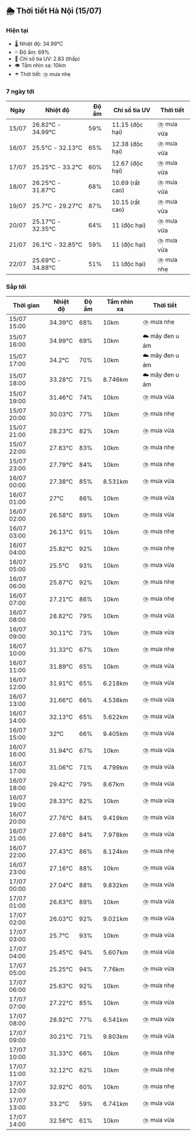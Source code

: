 ## 🌦️ Thời tiết Hà Nội (15/07)

### Hiện tại

- 🌡️ Nhiệt độ: 34.99℃
- 💦 Độ ẩm: 69%
- 🌟 Chỉ số tia UV: 2.83 (thấp)
- 👁️ Tầm nhìn xa: 10km
- ☂️ Thời tiết: ⛈️ mưa nhẹ

### 7 ngày tới

| Ngày | Nhiệt độ | Độ ẩm | Chỉ số tia UV | Thời tiết |
| --- | --- | --- | --- | --- |
| 15/07 | 26.82℃ - 34.99℃ | 59% | 11.15 (độc hại) | ⛈️ mưa vừa |
| 16/07 | 25.5℃ - 32.13℃ | 65% | 12.38 (độc hại) | ⛈️ mưa vừa |
| 17/07 | 25.25℃ - 33.2℃ | 60% | 12.67 (độc hại) | ⛈️ mưa vừa |
| 18/07 | 26.25℃ - 31.87℃ | 68% | 10.69 (rất cao) | ⛈️ mưa vừa |
| 19/07 | 25.7℃ - 29.27℃ | 87% | 10.15 (rất cao) | ⛈️ mưa vừa |
| 20/07 | 25.17℃ - 32.35℃ | 64% | 11 (độc hại) | ⛈️ mưa vừa |
| 21/07 | 26.1℃ - 32.85℃ | 59% | 11 (độc hại) | ⛈️ mưa vừa |
| 22/07 | 25.69℃ - 34.88℃ | 51% | 11 (độc hại) | ⛈️ mưa nhẹ |

### Sắp tới

| Thời gian | Nhiệt độ | Độ ẩm | Tầm nhìn xa | Thời tiết |
| --- | --- | --- | --- | --- |
| 15/07 15:00 | 34.39℃ | 68% | 10km | ⛈️ mưa nhẹ |
| 15/07 16:00 | 34.99℃ | 69% | 10km | ☁️ mây đen u ám |
| 15/07 17:00 | 34.2℃ | 70% | 10km | ☁️ mây đen u ám |
| 15/07 18:00 | 33.28℃ | 71% | 8.746km | ☁️ mây đen u ám |
| 15/07 19:00 | 31.46℃ | 74% | 10km | ⛈️ mưa vừa |
| 15/07 20:00 | 30.03℃ | 77% | 10km | ⛈️ mưa nhẹ |
| 15/07 21:00 | 28.23℃ | 82% | 10km | ⛈️ mưa vừa |
| 15/07 22:00 | 27.83℃ | 83% | 10km | ⛈️ mưa nhẹ |
| 15/07 23:00 | 27.79℃ | 84% | 10km | ⛈️ mưa nhẹ |
| 16/07 00:00 | 27.38℃ | 85% | 8.531km | ⛈️ mưa vừa |
| 16/07 01:00 | 27℃ | 86% | 10km | ⛈️ mưa vừa |
| 16/07 02:00 | 26.58℃ | 89% | 10km | ⛈️ mưa vừa |
| 16/07 03:00 | 26.13℃ | 91% | 10km | ⛈️ mưa nhẹ |
| 16/07 04:00 | 25.82℃ | 92% | 10km | ⛈️ mưa nhẹ |
| 16/07 05:00 | 25.5℃ | 93% | 10km | ⛈️ mưa vừa |
| 16/07 06:00 | 25.87℃ | 92% | 10km | ⛈️ mưa nhẹ |
| 16/07 07:00 | 27.21℃ | 86% | 10km | ⛈️ mưa nhẹ |
| 16/07 08:00 | 28.82℃ | 79% | 10km | ⛈️ mưa vừa |
| 16/07 09:00 | 30.11℃ | 73% | 10km | ⛈️ mưa vừa |
| 16/07 10:00 | 31.33℃ | 67% | 10km | ⛈️ mưa nhẹ |
| 16/07 11:00 | 31.89℃ | 65% | 10km | ⛈️ mưa vừa |
| 16/07 12:00 | 31.91℃ | 65% | 6.218km | ⛈️ mưa vừa |
| 16/07 13:00 | 31.66℃ | 66% | 4.538km | ⛈️ mưa vừa |
| 16/07 14:00 | 32.13℃ | 65% | 5.622km | ⛈️ mưa vừa |
| 16/07 15:00 | 32℃ | 66% | 9.405km | ⛈️ mưa vừa |
| 16/07 16:00 | 31.94℃ | 67% | 10km | ⛈️ mưa vừa |
| 16/07 17:00 | 31.06℃ | 71% | 4.799km | ⛈️ mưa vừa |
| 16/07 18:00 | 29.42℃ | 79% | 8.67km | ⛈️ mưa vừa |
| 16/07 19:00 | 28.33℃ | 82% | 10km | ⛈️ mưa vừa |
| 16/07 20:00 | 27.76℃ | 84% | 9.419km | ⛈️ mưa vừa |
| 16/07 21:00 | 27.68℃ | 84% | 7.978km | ⛈️ mưa vừa |
| 16/07 22:00 | 27.43℃ | 86% | 8.124km | ⛈️ mưa nhẹ |
| 16/07 23:00 | 27.16℃ | 88% | 10km | ⛈️ mưa vừa |
| 17/07 00:00 | 27.04℃ | 88% | 9.832km | ⛈️ mưa vừa |
| 17/07 01:00 | 26.63℃ | 89% | 10km | ⛈️ mưa vừa |
| 17/07 02:00 | 26.03℃ | 92% | 9.021km | ⛈️ mưa vừa |
| 17/07 03:00 | 25.7℃ | 93% | 10km | ⛈️ mưa vừa |
| 17/07 04:00 | 25.45℃ | 94% | 5.607km | ⛈️ mưa vừa |
| 17/07 05:00 | 25.25℃ | 94% | 7.76km | ⛈️ mưa vừa |
| 17/07 06:00 | 25.63℃ | 92% | 10km | ⛈️ mưa nhẹ |
| 17/07 07:00 | 27.22℃ | 85% | 10km | ⛈️ mưa vừa |
| 17/07 08:00 | 28.92℃ | 77% | 6.541km | ⛈️ mưa vừa |
| 17/07 09:00 | 30.21℃ | 71% | 9.803km | ⛈️ mưa vừa |
| 17/07 10:00 | 31.33℃ | 66% | 10km | ⛈️ mưa nhẹ |
| 17/07 11:00 | 32.12℃ | 62% | 10km | ⛈️ mưa nhẹ |
| 17/07 12:00 | 32.92℃ | 60% | 10km | ⛈️ mưa nhẹ |
| 17/07 13:00 | 33.2℃ | 59% | 6.741km | ⛈️ mưa vừa |
| 17/07 14:00 | 32.56℃ | 61% | 10km | ⛈️ mưa vừa |
